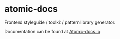 # atomic-docs
Frontend styleguide / toolkit / pattern library generator.

Documentation can be found at <a href="http://atomic-docs.io/">Atomic-docs.io</a>

